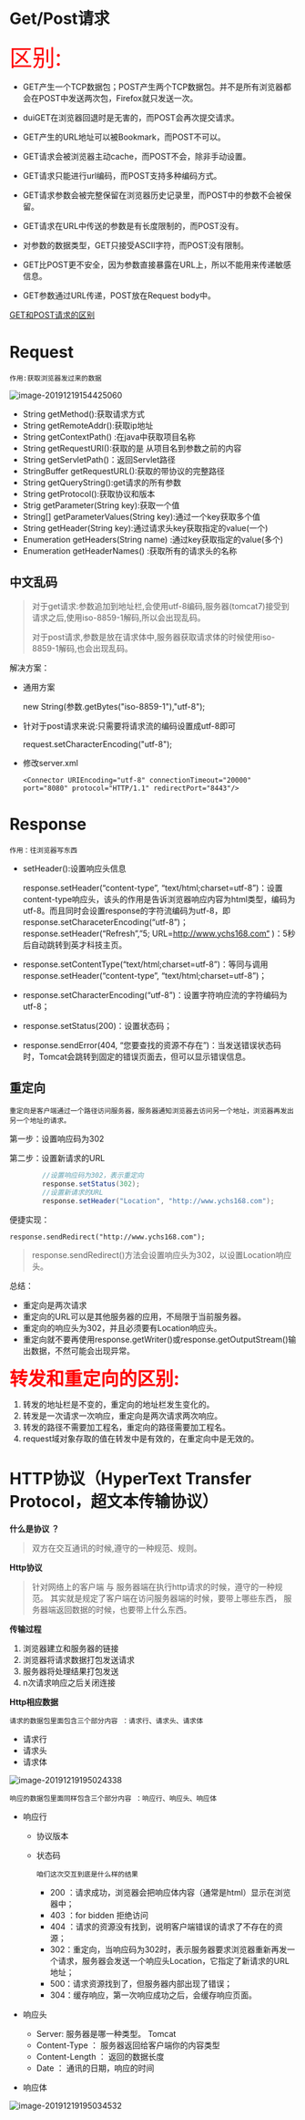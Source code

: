 # Get/Post请求

<span style="font-size:40px;color:red">区别:</span>

- GET产生一个TCP数据包；POST产生两个TCP数据包。并不是所有浏览器都会在POST中发送两次包，Firefox就只发送一次。

- duiGET在浏览器回退时是无害的，而POST会再次提交请求。

   

- GET产生的URL地址可以被Bookmark，而POST不可以。

   

- GET请求会被浏览器主动cache，而POST不会，除非手动设置。

   

- GET请求只能进行url编码，而POST支持多种编码方式。

   

- GET请求参数会被完整保留在浏览器历史记录里，而POST中的参数不会被保留。

   

- GET请求在URL中传送的参数是有长度限制的，而POST没有。

   

- 对参数的数据类型，GET只接受ASCII字符，而POST没有限制。

   

- GET比POST更不安全，因为参数直接暴露在URL上，所以不能用来传递敏感信息。

   

- GET参数通过URL传递，POST放在Request body中。

[GET和POST请求的区别](https://www.cnblogs.com/logsharing/p/8448446.html)

# Request

`作用:获取浏览器发过来的数据`

![image-20191219154425060](C:\Users\XMY\AppData\Roaming\Typora\typora-user-images\image-20191219154425060.png)

- String getMethod():获取请求方式
- String getRemoteAddr():获取ip地址
- String getContextPath() :在java中获取项目名称
- String getRequestURI():获取的是 从项目名到参数之前的内容
- String getServletPath()：返回Servlet路径
- StringBuffer getRequestURL():获取的带协议的完整路径
- String getQueryString():get请求的所有参数  
- String getProtocol():获取协议和版本
- Strig getParameter(String key):获取一个值
- String[] getParameterValues(String key):通过一个key获取多个值
- String getHeader(String key):通过请求头key获取指定的value(一个)
- Enumeration getHeaders(String name) :通过key获取指定的value(多个)
- Enumeration getHeaderNames() :获取所有的请求头的名称

## 中文乱码

> 对于get请求:参数追加到地址栏,会使用utf-8编码,服务器(tomcat7)接受到请求之后,使用iso-8859-1解码,所以会出现乱码。
>
> 对于post请求,参数是放在请求体中,服务器获取请求体的时候使用iso-8859-1解码,也会出现乱码。

解决方案：

- 通用方案

  new String(参数.getBytes("iso-8859-1"),"utf-8");

- 针对于post请求来说:只需要将请求流的编码设置成utf-8即可

  request.setCharacterEncoding("utf-8");

- 修改server.xml

  `<Connector URIEncoding="utf-8" connectionTimeout="20000" port="8080" protocol="HTTP/1.1" redirectPort="8443"/>`



# Response

`作用：往浏览器写东西`

- setHeader():设置响应头信息

  response.setHeader(“content-type”, “text/html;charset=utf-8”)：设置content-type响应头，该头的作用是告诉浏览器响应内容为html类型，编码为utf-8。而且同时会设置response的字符流编码为utf-8，即response.setCharaceterEncoding(“utf-8”)；
  response.setHeader(“Refresh”,”5; URL=http://www.ychs168.com“ )：5秒后自动跳转到英才科技主页。

- response.setContentType(“text/html;charset=utf-8”)：等同与调用response.setHeader(“content-type”, “text/html;charset=utf-8”)；

- response.setCharacterEncoding(“utf-8”)：设置字符响应流的字符编码为utf-8；

- response.setStatus(200)：设置状态码；

- response.sendError(404, “您要查找的资源不存在”)：当发送错误状态码时，Tomcat会跳转到固定的错误页面去，但可以显示错误信息。



## 重定向

`重定向是客户端通过一个路径访问服务器，服务器通知浏览器去访问另一个地址，浏览器再发出另一个地址的请求。`

第一步：设置响应码为302

第二步：设置新请求的URL

```java
		//设置响应码为302，表示重定向
        response.setStatus(302);
        //设置新请求的URL
        response.setHeader("Location", "http://www.ychs168.com");
```

便捷实现：

```
response.sendRedirect("http://www.ychs168.com");
```

> response.sendRedirect()方法会设置响应头为302，以设置Location响应头。

总结：

- 重定向是两次请求
- 重定向的URL可以是其他服务器的应用，不局限于当前服务器。
- 重定向的响应头为302，并且必须要有Location响应头。
- 重定向就不要再使用response.getWriter()或response.getOutputStream()输出数据，不然可能会出现异常。

<span style="font-size:32px;font-weight:bold;color:red">转发和重定向的区别:</span>

1. 转发的地址栏是不变的，重定向的地址栏发生变化的。
2. 转发是一次请求一次响应，重定向是两次请求两次响应。
3. 转发的路径不需要加工程名，重定向的路径需要加工程名。
4. request域对象存取的值在转发中是有效的，在重定向中是无效的。

# HTTP协议（HyperText Transfer Protocol，超文本传输协议）

<b>什么是协议 ？</b>

> 双方在交互通讯的时候,遵守的一种规范、规则。

<b>Http协议</b>

> 针对网络上的客户端 与 服务器端在执行http请求的时候，遵守的一种规范。 其实就是规定了客户端在访问服务器端的时候，要带上哪些东西， 服务器端返回数据的时候，也要带上什么东西。 

<b>传输过程</b>

1. 浏览器建立和服务器的链接
2. 浏览器将请求数据打包发送请求
3. 服务器将处理结果打包发送
4. n次请求响应之后关闭连接



<b>Http相应数据</b>

`请求的数据包里面包含三个部分内容 ：请求行、请求头、请求体`

- 请求行
- 请求头
- 请求体

![image-20191219195024338](C:\Users\XMY\AppData\Roaming\Typora\typora-user-images\image-20191219195024338.png)

`响应的数据包里面同样包含三个部分内容 ：响应行、响应头、响应体`

- 响应行

  - 协议版本

  - 状态码

    `咱们这次交互到底是什么样的结果`

    - 200 ：请求成功，浏览器会把响应体内容（通常是html）显示在浏览器中；
    - 403 ：for bidden  拒绝访问
    - 404 ：请求的资源没有找到，说明客户端错误的请求了不存在的资源；
    - 302：重定向，当响应码为302时，表示服务器要求浏览器重新再发一个请求，服务器会发送一个响应头Location，它指定了新请求的URL地址；
    - 500：请求资源找到了，但服务器内部出现了错误；
    - 304：缓存响应，第一次响应成功之后，会缓存响应页面。

- 响应头

  - Server:  服务器是哪一种类型。  Tomcat
  - Content-Type ： 服务器返回给客户端你的内容类型
  - Content-Length ： 返回的数据长度
  - Date ： 通讯的日期，响应的时间

- 响应体

![image-20191219195034532](C:\Users\XMY\AppData\Roaming\Typora\typora-user-images\image-20191219195034532.png)